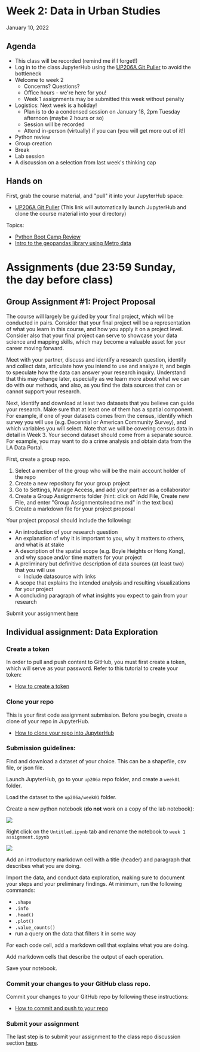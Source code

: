 # Week 2: Data in Urban Studies

January 10, 2022
## Agenda

*   This class will be recorded (remind me if I forget!)
*   Log in to the class JupyterHub using the [UP206A Git Puller](https://jupyter.idre.ucla.edu/hub/user-redirect/git-pull?repo=https%3A%2F%2Fgithub.com%2Fyohman%2F22W-UP206A&urlpath=lab%2Ftree%2F22W-UP206A%2F&branch=master) to avoid the bottleneck
*   Welcome to week 2
    * Concerns? Questions?
    * Office hours - we're here for you!
    * Week 1 assignments may be submitted this week without penalty
*   Logistics: Next week is a holiday!
    * Plan is to do a condensed session on January 18, 2pm Tuesday afternoon (maybe 2 hours or so)
    * Session will be recorded
    * Attend in-person (virtually) if you can (you will get more out of it!) 
*   Python review
*   Group creation
*   Break
*   Lab session
*   A discussion on a selection from last week's thinking cap

## Hands on
First, grab the course material, and "pull" it into your JupyterHub space:

* [UP206A Git Puller](https://jupyter.idre.ucla.edu/hub/user-redirect/git-pull?repo=https%3A%2F%2Fgithub.com%2Fyohman%2F22W-UP206A&urlpath=lab%2Ftree%2F22W-UP206A%2F&branch=master) (This link will automatically launch JupyterHub and clone the course material into your directory)

Topics: 
*   [Python Boot Camp Review](W201-PythonReview.ipynb)
*   [Intro to the geopandas library using Metro data](W202-PythonandMetro.ipynb)

# Assignments (due 23:59 Sunday, the day before class)

## Group Assignment #1: Project Proposal
The course will largely be guided by your final project, which will be conducted in pairs. Consider that your final project will be a representation of what you learn in this course, and how you apply it on a project level. Consider also that your final project can serve to showcase your data science and mapping skills, which may become a valuable asset for your career moving forward.

Meet with your partner, discuss and identify a research question, identify and collect data, articulate how you intend to use and analyze it, and begin to speculate how the data can answer your research inquiry. Understand that this may change later, especially as we learn more about what we can do with our methods, and also, as you find the data sources that can or cannot support your research.

Next, identify and download at least two datasets that you believe can guide your research. Make sure that at least one of them has a spatial component. For example, if one of your datasets comes from the census, identify which survey you will use (e.g. Decennial or American Community Survey), and which variables you will select. Note that we will be covering census data in detail in Week 3. Your second dataset should come from a separate source. For example, you may want to do a crime analysis and obtain data from the LA Data Portal.

First, create a group repo. 

1. Select a member of the group who will be the main account holder of the repo
2. Create a new repository for your group project
3. Go to Settings, Manage Access, and add your partner as a collaborator
1. Create a Group Assignments folder (hint: click on Add File, Create new File, and enter "Group Assignments/readme.md" in the text box)
4. Create a markdown file for your project proposal

Your project proposal should include the following:
*   An introduction of your research question
*   An explanation of why it is important to you, why it matters to others, and what is at stake
*   A description of the spatial scope (e.g. Boyle Heights or Hong Kong), and why space and/or time matters for your project
*   A preliminary but definitive description of data sources (at least two) that you will use
    * Include datasource with links
*   A scope that explains the intended analysis and resulting visualizations for your project
*   A concluding paragraph of what insights you expect to gain from your research

Submit your assignment [here](https://github.com/yohman/22W-UP206A/discussions/9)

## Individual assignment: Data Exploration

### Create a token

In order to pull and push content to GitHub, you must first create a token, which will serve as your password. Refer to this tutorial to create your token:

* [How to create a token](../../Git%20related/Create%20a%20token.md)

### Clone your repo

This is your first code assignment submission. Before you begin, create a clone of your repo in JupyterHub.

* [How to clone your repo into JupyterHub](../../Git%20related/Clone%20repo%20to%20hub.md)

### Submission guidelines:

Find and download a dataset of your choice. This can be a shapefile, csv file, or json file. 

Launch JupyterHub, go to your `up206a` repo folder, and create a `week01` folder.

Load the dataset to the `up206a/week01` folder.

Create a new python notebook (**do not** work on a copy of the lab notebook):

<kbd><img src="images/notebook.png"></kbd>

Right click on the `Untitled.ipynb` tab and rename the notebook to `week 1 assignment.ipynb`

<kbd><img src="images/rename.png"></kbd>

Add an introductory markdown cell with a title (header) and paragraph that describes what you are doing.

Import the data, and conduct data exploration, making sure to document your steps and your preliminary findings. At minimum, run the following commands:

* `.shape`
* `.info`
* `.head()`
* `.plot()`
* `.value_counts()`
* run a query on the data that filters it in some way

For each code cell, add a markdown cell that explains what you are doing.

Add markdown cells that describe the output of each operation.

Save your notebook.

### Commit your changes to your GitHub class repo.

Commit your changes to your GitHub repo by following these instructions:

* [How to commit and push to your repo](../../Git%20related/Commit%20and%20push.md)

### Submit your assignment 

The last step is to submit your assignment to the class repo discussion section [here](https://github.com/yohman/22W-UP206A/discussions/7).
